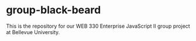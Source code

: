 # group-black-beard
This is the repository for our WEB 330 Enterprise JavaScript II group project at Bellevue University.
